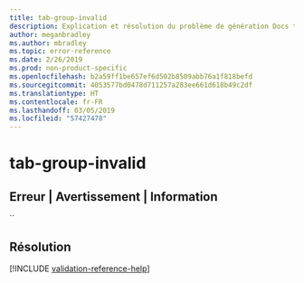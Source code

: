 ```yaml
---
title: tab-group-invalid
description: Explication et résolution du problème de génération Docs tab-group-invalid
author: meganbradley
ms.author: mbradley
ms.topic: error-reference
ms.date: 2/26/2019
ms.prod: non-product-specific
ms.openlocfilehash: b2a59ff1be657ef6d502b8509abb76a1f818befd
ms.sourcegitcommit: 4053577bd0478d711257a283ee661d618b49c2df
ms.translationtype: HT
ms.contentlocale: fr-FR
ms.lasthandoff: 03/05/2019
ms.locfileid: "57427478"
---
```

# <a name="tab-group-invalid"></a>tab-group-invalid

## <a name="error--warning--info"></a>Erreur | Avertissement | Information

``

## <a name="resolution"></a>Résolution

<!--make sure to add this file to your includes folder and verify the path-->
[!INCLUDE [validation-reference-help](includes/validation-reference-help.md)]
